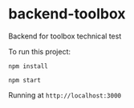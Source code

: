 # backend-toolbox

Backend for toolbox technical test

To run this project:

```
npm install
```

```
npm start
```

Running at `http://localhost:3000`
